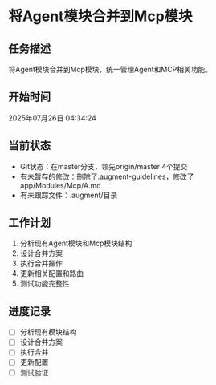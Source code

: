 # 将Agent模块合并到Mcp模块

## 任务描述
将Agent模块合并到Mcp模块，统一管理Agent和MCP相关功能。

## 开始时间
2025年07月26日 04:34:24

## 当前状态
- Git状态：在master分支，领先origin/master 4个提交
- 有未暂存的修改：删除了.augment-guidelines，修改了app/Modules/Mcp/A.md
- 有未跟踪文件：.augment/目录

## 工作计划
1. 分析现有Agent模块和Mcp模块结构
2. 设计合并方案
3. 执行合并操作
4. 更新相关配置和路由
5. 测试功能完整性

## 进度记录
- [ ] 分析现有模块结构
- [ ] 设计合并方案
- [ ] 执行合并
- [ ] 更新配置
- [ ] 测试验证
